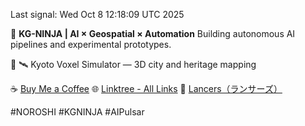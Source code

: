 Last signal: Wed Oct  8 12:18:09 UTC 2025

🚀 **KG-NINJA | AI × Geospatial × Automation**
Building autonomous AI pipelines and experimental prototypes.

📝 🛰️ Kyoto Voxel Simulator — 3D city and heritage mapping

☕ [Buy Me a Coffee](https://www.buymeacoffee.com/kgninja)
🌐 [Linktree - All Links](https://linktr.ee/kgkk)
💼 [Lancers（ランサーズ）](https://www.lancers.jp/profile/KGKGKG)

#NOROSHI #KGNINJA #AIPulsar
